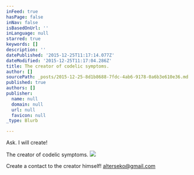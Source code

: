 ```yaml
---
inFeed: true
hasPage: false
inNav: false
isBasedOnUrl: ''
inLanguage: null
starred: true
keywords: []
description: ''
datePublished: '2015-12-25T11:17:14.077Z'
dateModified: '2015-12-25T11:17:04.286Z'
title: The creator of codelic symptoms.
author: []
sourcePath: _posts/2015-12-25-8d1b8688-7fdc-4ab6-9178-0a6b3e610e36.md
published: true
authors: []
publisher:
  name: null
  domain: null
  url: null
  favicon: null
_type: Blurb

---
```

Ask. I will create!

The creator of codelic symptoms.
![](https://the-grid-user-content.s3-us-west-2.amazonaws.com/8bfab14f-40f4-486a-b624-f9b25f156ad9.png)

Create a contact to the creator himself! alterseko@gmail.com